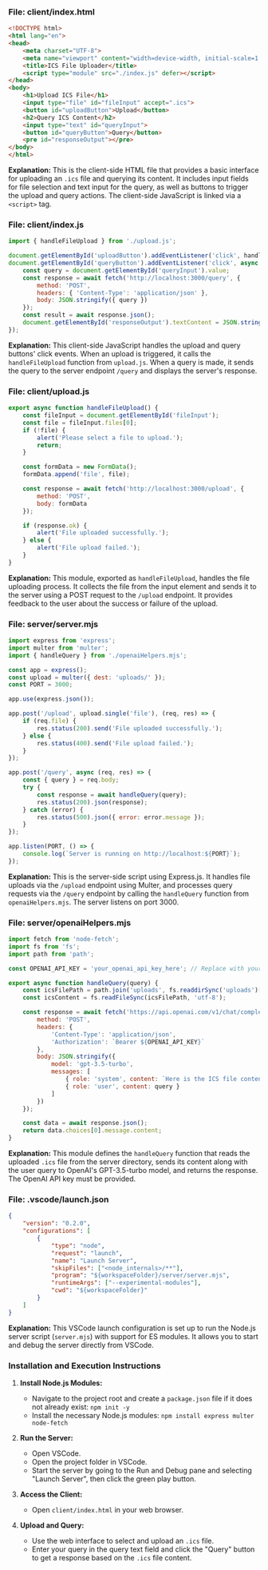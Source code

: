 ﻿### File: client/index.html
```html
<!DOCTYPE html>
<html lang="en">
<head>
    <meta charset="UTF-8">
    <meta name="viewport" content="width=device-width, initial-scale=1.0">
    <title>ICS File Uploader</title>
    <script type="module" src="./index.js" defer></script>
</head>
<body>
    <h1>Upload ICS File</h1>
    <input type="file" id="fileInput" accept=".ics">
    <button id="uploadButton">Upload</button>
    <h2>Query ICS Content</h2>
    <input type="text" id="queryInput">
    <button id="queryButton">Query</button>
    <pre id="responseOutput"></pre>
</body>
</html>
```

**Explanation:** This is the client-side HTML file that provides a basic interface for uploading an `.ics` file and querying its content. It includes input fields for file selection and text input for the query, as well as buttons to trigger the upload and query actions. The client-side JavaScript is linked via a `<script>` tag.

### File: client/index.js
```javascript
import { handleFileUpload } from './upload.js';

document.getElementById('uploadButton').addEventListener('click', handleFileUpload);
document.getElementById('queryButton').addEventListener('click', async () => {
    const query = document.getElementById('queryInput').value;
    const response = await fetch('http://localhost:3000/query', {
        method: 'POST',
        headers: { 'Content-Type': 'application/json' },
        body: JSON.stringify({ query })
    });
    const result = await response.json();
    document.getElementById('responseOutput').textContent = JSON.stringify(result, null, 2);
});
```

**Explanation:** This client-side JavaScript handles the upload and query buttons' click events. When an upload is triggered, it calls the `handleFileUpload` function from `upload.js`. When a query is made, it sends the query to the server endpoint `/query` and displays the server's response.

### File: client/upload.js
```javascript
export async function handleFileUpload() {
    const fileInput = document.getElementById('fileInput');
    const file = fileInput.files[0];
    if (!file) {
        alert('Please select a file to upload.');
        return;
    }

    const formData = new FormData();
    formData.append('file', file);

    const response = await fetch('http://localhost:3000/upload', {
        method: 'POST',
        body: formData
    });

    if (response.ok) {
        alert('File uploaded successfully.');
    } else {
        alert('File upload failed.');
    }
}
```

**Explanation:** This module, exported as `handleFileUpload`, handles the file uploading process. It collects the file from the input element and sends it to the server using a POST request to the `/upload` endpoint. It provides feedback to the user about the success or failure of the upload.

### File: server/server.mjs
```javascript
import express from 'express';
import multer from 'multer';
import { handleQuery } from './openaiHelpers.mjs';

const app = express();
const upload = multer({ dest: 'uploads/' });
const PORT = 3000;

app.use(express.json());

app.post('/upload', upload.single('file'), (req, res) => {
    if (req.file) {
        res.status(200).send('File uploaded successfully.');
    } else {
        res.status(400).send('File upload failed.');
    }
});

app.post('/query', async (req, res) => {
    const { query } = req.body;
    try {
        const response = await handleQuery(query);
        res.status(200).json(response);
    } catch (error) {
        res.status(500).json({ error: error.message });
    }
});

app.listen(PORT, () => {
    console.log(`Server is running on http://localhost:${PORT}`);
});
```

**Explanation:** This is the server-side script using Express.js. It handles file uploads via the `/upload` endpoint using Multer, and processes query requests via the `/query` endpoint by calling the `handleQuery` function from `openaiHelpers.mjs`. The server listens on port 3000.

### File: server/openaiHelpers.mjs
```javascript
import fetch from 'node-fetch';
import fs from 'fs';
import path from 'path';

const OPENAI_API_KEY = 'your_openai_api_key_here'; // Replace with your actual API key

export async function handleQuery(query) {
    const icsFilePath = path.join('uploads', fs.readdirSync('uploads')[0]);
    const icsContent = fs.readFileSync(icsFilePath, 'utf-8');

    const response = await fetch('https://api.openai.com/v1/chat/completions', {
        method: 'POST',
        headers: {
            'Content-Type': 'application/json',
            'Authorization': `Bearer ${OPENAI_API_KEY}`
        },
        body: JSON.stringify({
            model: 'gpt-3.5-turbo',
            messages: [
                { role: 'system', content: `Here is the ICS file content:\n${icsContent}` },
                { role: 'user', content: query }
            ]
        })
    });

    const data = await response.json();
    return data.choices[0].message.content;
}
```

**Explanation:** This module defines the `handleQuery` function that reads the uploaded `.ics` file from the server directory, sends its content along with the user query to OpenAI's GPT-3.5-turbo model, and returns the response. The OpenAI API key must be provided.

### File: .vscode/launch.json
```json
{
    "version": "0.2.0",
    "configurations": [
        {
            "type": "node",
            "request": "launch",
            "name": "Launch Server",
            "skipFiles": ["<node_internals>/**"],
            "program": "${workspaceFolder}/server/server.mjs",
            "runtimeArgs": ["--experimental-modules"],
            "cwd": "${workspaceFolder}"
        }
    ]
}
```

**Explanation:** This VSCode launch configuration is set up to run the Node.js server script (`server.mjs`) with support for ES modules. It allows you to start and debug the server directly from VSCode.

### Installation and Execution Instructions

1. **Install Node.js Modules:**
   - Navigate to the project root and create a `package.json` file if it does not already exist: `npm init -y`
   - Install the necessary Node.js modules: `npm install express multer node-fetch`

2. **Run the Server:**
   - Open VSCode.
   - Open the project folder in VSCode.
   - Start the server by going to the Run and Debug pane and selecting "Launch Server", then click the green play button.

3. **Access the Client:**
   - Open `client/index.html` in your web browser.

4. **Upload and Query:**
   - Use the web interface to select and upload an `.ics` file.
   - Enter your query in the query text field and click the "Query" button to get a response based on the `.ics` file content.